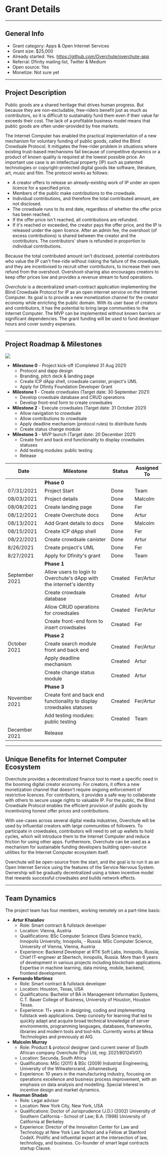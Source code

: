 # Grant Details

---

## General Info

- Grant category: Apps & Open Internet Services
- Grant size: $25,000
- Already started: Yes. https://github.com/Overchute/overchute-app
- Referral: Dfinity mailing list, Twitter & Medium
- Open source: Yes
- Monetize: Not sure yet

---

## Project Description

Public goods are a shared heritage that drives human progress. But because they are non-excludable, free-riders benefit just as much as contributors, so it is difficult to sustainably fund them even if their value far exceeds their cost. The lack of a profitable business model means that public goods are often under-provided by free markets.

The Internet Computer has enabled the practical implementation of a new mechanism for voluntary funding of public goods, called the Blind Crowdsale Protocol. It mitigates the free-rider problem in situations where existing trust-based mechanisms fail because of competitive dynamics or a product of known quality is required at the lowest possible price. An important use case is an intellectual property (IP) such as patented technologies or copyright-protected digital goods like software, literature, art, music and film. The protocol works as follows:

- A creator offers to release an already-existing work of IP under an open licence for a specified price.
- Members of the public make contributions to the crowdsale.
- Individual contributions, and therefore the total contributed amount, are not disclosed.
- The crowdsale runs to its end date, regardless of whether the offer price has been reached.
- If the offer price isn't reached, all contributions are refunded.
- If it's reached or exceeded, the creator pays the offer price, and the IP is released under the open licence. After an admin fee, the overshoot (of excess contributions) is shared between the creator and the contributors. The contributors' share is refunded in proportion to individual contributions.

Because the total contributed amount isn't disclosed, potential contributors who value the IP can't free-ride without risking the failure of the crowdsale, and they are incentivised to recruit other contributors, to increase their own refund from the overshoot. Overshoot-sharing also encourages creators to keep offer prices low and provides a revenue stream to fund operations.

_Overchute_ is a decentralized smart-contract application implementing the Blind Crowdsale Protocol for IP as an open internet service on the Internet Computer. Its goal is to provide a new monetization channel for the creator economy while enriching the public domain. With its user base of creators and contributors, it has the potential to bring large communities to the Internet Computer. The MVP can be implemented without known barriers or significant dependencies. The grant funding will be used to fund developer hours and cover sundry expenses.

---

## Project Roadmap & Milestones

![](/static/overchute_uml.png)

- **Milestone 0** - Project kick-off (Completed 31 Aug 2021)
  - Protocol and dapp design
  - Branding, pitch deck & landing page
  - Create ICP dApp shell, crowdsale canister, project's UML
  - Apply for Dfinity Foundation Developer Grant
- **Milestone 1** - Create crowdsales (Target date: 30 September 2021)
  - Develop crowdsale database and CRUD operations
  - Develop front-end form to create crowdsales
- **Milestone 2** - Execute crowdsales (Target date: 31 October 2021)
  - Allow navigation to crowdsale
  - Allow contributions to crowdsale
  - Apply deadline mechanism (protocol rules) to distribute funds
  - Create status change module
- **Milestone 3** - MVP launch (Target date: 20 December 2021)
  - Create font and back end functionality to display crowdsales statuses
  - Add testing modules: public testing
  - Release

| Date           | Milestone                                                             | Status  | Assigned To |
|----------------|-----------------------------------------------------------------------|---------|-------------|
|                | **Phase 0**                                                           |         |             |
| 07/31/2021     | Project Start                                                         | Done    | Team        |
| 08/03/2021     | Project details                                                       | Done    | Malcolm     |
| 08/08/2021     | Create landing page                                                   | Done    | Fer         |
| 08/12/2021     | Create Overchute docs                                                 | Done    | Artur       |
| 08/13/2021     | Add Grant details to docs                                             | Done    | Malcolm     |
| 08/15/2021     | Create ICP dApp shell                                                 | Done    | Fer         |
| 08/22/2021     | Create crowdsale canister                                             | Done    | Artur       |
| 8/26/2021      | Create project's UML                                                  | Done    | Fer         |
| 8/27/2021      | Apply for Dfinity's grant                                             | Done    | Team        |
|                | **Phase 1**                                                           |         |             |
| September 2021 | Allow users to login to Overchute's dApp with the internet's identity | Created | Fer/Artur   |
|                | Create crowdsale database                                             | Created | Artur       |
|                | Allow CRUD operations for crowdsales                                  | Created | Fer/Artur   |
|                | Create front-end form to insert crowdsales                            | Created | Fer         |
|                | **Phase 2**                                                           |         |             |
| October 2021   | Create search module front and back end                               | Created | Fer/Artur   |
|                | Apply deadline mechanism                                              | Created | Artur       |
|                | Create change status module                                           | Created | Artur       |
|                | **Phase 3**                                                           |         |             |
| November 2021  | Create font and back end functionality to display crowdsales statuses | Created | Fer/Artur   |
|                | Add testing modules: public testing                                   | Created | Team        |
| December 2021  | Release                             

---

## Unique Benefits for Internet Computer Ecosystem

Overchute provides a decentralized finance tool to meet a specific need in the booming digital creator economy. For creators, it offers a new monetization channel that doesn't require ongoing enforcement of restrictive licences. For contributors, it provides a safe way to collaborate with others to secure usage rights to valuable IP. For the public, the Blind Crowdsale Protocol enables the efficient provision of public goods by incentivizing honest offer prices and contributions.

With use-cases across several digital media industries, Overchute will be used by influential creators with large communities of followers. To participate in crowdsales, contributors will need to set up wallets to hold cycles, which will introduce them to the Internet Computer and reduce friction for using other apps. Furthermore, Overchute can be used as a mechanism for sustainable funding developers building open-source utilities for the Internet Computer ecosystem itself.

Overchute will be open-source from the start, and the goal is to run it as an Open Internet Service using the features of the Service Nervous System. Ownership will be gradually decentralized using a token incentive model that rewards successful crowdsales and builds network effects.

---

## Team Dynamics

The project team has four members, working remotely on a part-time basis:

- **Artur Khaialiev**
  - Role: Smart contract & fullstack developer
  - Location: Vienna, Austria
  - Qualifications: BSc Computer Science (Data Science track), Innopolis University, Innopolis, - Russia: MSc Computer Science, University of Vienna, Vienna, Austria
  - Experience: Backend Developer at RTK Soft Labs, Innopolis, Russia; Chief IT-engineer at Sbertech, Innopolis, Russia. More than 6 years of development in various projects including blockchain applications. Expertise in machine learning, data mining, mobile, backend, frontend development.
- **Fernando Martinez**
  - Role: Smart contract & fullstack developer
  - Location: Houston, Texas, USA
  - Qualifications: Bachelor of BA in Management Information Systems, C.T. Bauer College of Business, University of Houston, Houston Texas.
  - Experience: 11+ years in designing, coding and implementing fullstack web applications. Deep curiosity for learning that led to quickly adapt and acquire broad technical knowledge of server environments, programming languages, databases, frameworks, libraries and modern tools and tool-kits. Currently works at Mesa Technologies and previously at AIG.
- **Malcolm Murray**
  - Role: Product & protocol designer (and current owner of South African company Overchute (Pty) Ltd, reg: 2021/801241/07)
  - Location: Secunda, South Africa
  - Qualifications: MSc (2011) & BSc (2009) Industrial Engineering, University of the Witwatersrand, Johannesburg
  - Experience: 10 years in the manufacturing industry, focusing on operations excellence and business process improvement, with an emphasis on data analysis and modelling. Special interest in incentive design and market dynamics.
- **Houman Shadab**
  - Role: Legal advisor
  - Location: New York City, New York, USA
  - Qualifications: Doctor of Jurisprudence (J.D.) (2002) University of Southern California - School of Law; B.A. (1998) University of California at Berkeley
  - Experience: Director of the Innovation Center for Law and Technology at New York Law School and a Fellow at Stanford CodeX. Prolific and influential expert at the intersection of law, technology, and business. Co-founder of smart legal contracts startup Clause.
